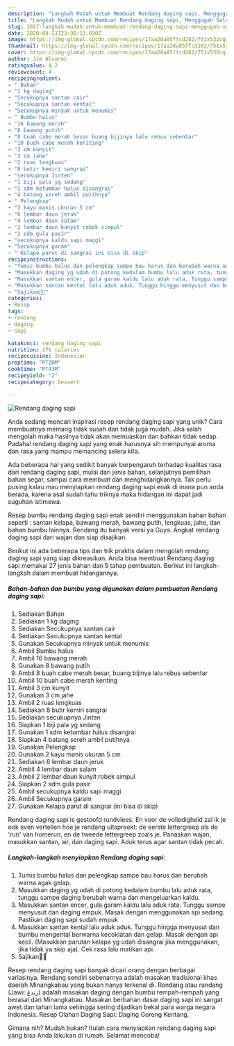 ```yaml
---
description: "Langkah Mudah untuk Membuat Rendang daging sapi, Menggugah Selera"
title: "Langkah Mudah untuk Membuat Rendang daging sapi, Menggugah Selera"
slug: 3017-langkah-mudah-untuk-membuat-rendang-daging-sapi-menggugah-selera
date: 2020-08-21T23:36:13.690Z
image: https://img-global.cpcdn.com/recipes/17aa28a85ffcd282/751x532cq70/rendang-daging-sapi-foto-resep-utama.jpg
thumbnail: https://img-global.cpcdn.com/recipes/17aa28a85ffcd282/751x532cq70/rendang-daging-sapi-foto-resep-utama.jpg
cover: https://img-global.cpcdn.com/recipes/17aa28a85ffcd282/751x532cq70/rendang-daging-sapi-foto-resep-utama.jpg
author: Jim Alvarez
ratingvalue: 4.2
reviewcount: 4
recipeingredient:
- " Bahan"
- "1 kg daging"
- "Secukupnya santan cair"
- "Secukupnya santan kental"
- "Secukupnya minyak untuk menumis"
- " Bumbu halus"
- "16 bawang merah"
- "8 bawang putih"
- "8 buah cabe merah besar buang bijinya lalu rebus sebentar"
- "10 buah cabe merah keriting"
- "3 cm kunyit"
- "3 cm jahe"
- "2 ruas lengkuas"
- "8 butir kemiri sangrai"
- "secukupnya Jinten"
- "1 biji pala yg sedang"
- "1 sdm ketumbar halus disangrai"
- "4 batang sereh ambil putihnya"
- " Pelengkap"
- "2 kayu manis ukuran 5 cm"
- "6 lembar daun jeruk"
- "4 lembar daun salam"
- "2 lembar daun kunyit robek simpul"
- "2 sdm gula pasir"
- "secukupnya kaldu sapi maggi"
- "Secukupnya garam"
- " Kelapa parut di sangrai ini bisa di skip"
recipeinstructions:
- "Tumis bumbu halus dan pelengkap sampe bau harus dan berubah warna agak gelap."
- "Masukkan daging yg udah di potong kedalam bumbu lalu aduk rata, tunggu sampe daging berubah warna dan mengeluarkan kaldu."
- "Masukkan santan encer, gula garam kaldu lalu aduk rata. Tunggu sampe menyusut dan daging empuk. Masak dengan menggunakan api sedang. Pastikan daging sapi sudah empuk"
- "Masukkan santan kental lalu aduk aduk. Tunggu hingga menyusut dan bumbu mengental berwarna kecoklatan dan gelap. Masak dengan api kecil. (Masukkan parutan kelapa yg udah disangrai jika menggunakan, jika tidak ya skip aja). Cek rasa lalu matikan api."
- "Sajikan🌟✨"
categories:
- Resep
tags:
- rendang
- daging
- sapi

katakunci: rendang daging sapi 
nutrition: 176 calories
recipecuisine: Indonesian
preptime: "PT20M"
cooktime: "PT43M"
recipeyield: "2"
recipecategory: Dessert

---
```



![Rendang daging sapi](https://img-global.cpcdn.com/recipes/17aa28a85ffcd282/751x532cq70/rendang-daging-sapi-foto-resep-utama.jpg)

Anda sedang mencari inspirasi resep rendang daging sapi yang unik? Cara membuatnya memang tidak susah dan tidak juga mudah. Jika salah mengolah maka hasilnya tidak akan memuaskan dan bahkan tidak sedap. Padahal rendang daging sapi yang enak harusnya sih mempunyai aroma dan rasa yang mampu memancing selera kita.

Ada beberapa hal yang sedikit banyak berpengaruh terhadap kualitas rasa dari rendang daging sapi, mulai dari jenis bahan, selanjutnya pemilihan bahan segar, sampai cara membuat dan menghidangkannya. Tak perlu pusing kalau mau menyiapkan rendang daging sapi enak di mana pun anda berada, karena asal sudah tahu triknya maka hidangan ini dapat jadi suguhan istimewa.

Resep bumbu rendang daging sapi enak sendiri menggunakan bahan bahan seperti : santan kelapa, bawang merah, bawang putih, lengkuas, jahe, dan bahan bumbu lainnya. Rendang itu banyak versi ya Guys. Angkat rendang daging sapi dari wajan dan siap disajikan.


Berikut ini ada beberapa tips dan trik praktis dalam mengolah rendang daging sapi yang siap dikreasikan. Anda bisa membuat Rendang daging sapi memakai 27 jenis bahan dan 5 tahap pembuatan. Berikut ini langkah-langkah dalam membuat hidangannya.

<!--inarticleads1-->

##### Bahan-bahan dan bumbu yang digunakan dalam pembuatan Rendang daging sapi:

1. Sediakan  Bahan
1. Sediakan 1 kg daging
1. Sediakan Secukupnya santan cair
1. Sediakan Secukupnya santan kental
1. Gunakan Secukupnya minyak untuk menumis
1. Ambil  Bumbu halus
1. Ambil 16 bawang merah
1. Gunakan 8 bawang putih
1. Ambil 8 buah cabe merah besar, buang bijinya lalu rebus sebentar
1. Ambil 10 buah cabe merah keriting
1. Ambil 3 cm kunyit
1. Gunakan 3 cm jahe
1. Ambil 2 ruas lengkuas
1. Sediakan 8 butir kemiri sangrai
1. Sediakan secukupnya Jinten
1. Siapkan 1 biji pala yg sedang
1. Gunakan 1 sdm ketumbar halus disangrai
1. Siapkan 4 batang sereh ambil putihnya
1. Gunakan  Pelengkap
1. Gunakan 2 kayu manis ukuran 5 cm
1. Sediakan 6 lembar daun jeruk
1. Ambil 4 lembar daun salam
1. Ambil 2 lembar daun kunyit robek simpul
1. Siapkan 2 sdm gula pasir
1. Ambil secukupnya kaldu sapi maggi
1. Ambil Secukupnya garam
1. Gunakan  Kelapa parut di sangrai (ini bisa di skip)


Rendang daging sapi is gestoofd rundvlees. En voor de volledigheid zal ik je ook even vertellen hoe je rendang uitspreekt: de eerste lettergreep als de &#39;run&#39; van homerun, en de tweede lettergreep zoals je. Panaskan wajan, masukkan santan, air, dan daging sapi. Aduk terus agar santan tidak pecah. 

<!--inarticleads2-->

##### Langkah-langkah menyiapkan Rendang daging sapi:

1. Tumis bumbu halus dan pelengkap sampe bau harus dan berubah warna agak gelap.
1. Masukkan daging yg udah di potong kedalam bumbu lalu aduk rata, tunggu sampe daging berubah warna dan mengeluarkan kaldu.
1. Masukkan santan encer, gula garam kaldu lalu aduk rata. Tunggu sampe menyusut dan daging empuk. Masak dengan menggunakan api sedang. Pastikan daging sapi sudah empuk
1. Masukkan santan kental lalu aduk aduk. Tunggu hingga menyusut dan bumbu mengental berwarna kecoklatan dan gelap. Masak dengan api kecil. (Masukkan parutan kelapa yg udah disangrai jika menggunakan, jika tidak ya skip aja). Cek rasa lalu matikan api.
1. Sajikan🌟✨


Resep rendang daging sapi banyak dicari orang dengan berbagai variasinya. Rendang sendiri sebenarnya adalah masakan tradisional khas daerah Minangkabau yang bukan hanya terkenal di. Rendang atau randang (Jawi: رندڠ) adalah masakan daging dengan bumbu rempah-rempah yang berasal dari Minangkabau. Masakan berbahan dasar daging sapi ini sangat awet dan tahan lama sehingga sering dijadikan bekal para warga negara Indonesia. Resep Olahan Daging Sapi: Daging Goreng Kentang. 

Gimana nih? Mudah bukan? Itulah cara menyiapkan rendang daging sapi yang bisa Anda lakukan di rumah. Selamat mencoba!
